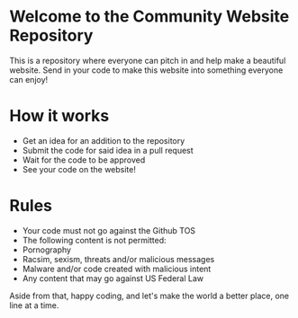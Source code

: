 # Welcome to the Community Website Repository
This is a repository where everyone can pitch in and help make a beautiful website. Send in your code to make this website into something everyone can enjoy!

# How it works
- Get an idea for an addition to the repository
- Submit the code for said idea in a pull request
- Wait for the code to be approved
- See your code on the website!

# Rules
- Your code must not go against the Github TOS
- The following content is not permitted:
- Pornography
- Racsim, sexism, threats and/or malicious messages
- Malware and/or code created with malicious intent
- Any content that may go against US Federal Law

Aside from that, happy coding, and let's make the world a better place, one line at a time.
